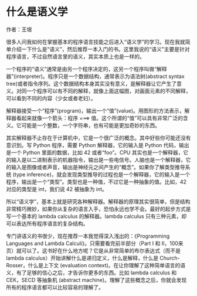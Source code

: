 # 什么是语义学

作者：王垠

很多人问我如何在掌握基本的程序语言技能之后进入“语义学”的学习。现在我就简单介绍一下什么是“语义”，然后推荐一本入门的书。这里我说的“语义”主要是针对程序语言，不过自然语言里的语义，其实本质上也是一样的。

一个程序的“语义”通常是由另一个程序决定的，这另一个程序叫做“解释器”(interpreter)。程序只是一个数据结构，通常表示为语法树(abstract syntax tree)或者指令序列。这个数据结构本身其实没有意义，是解释器让它产生了意义。对同一个程序可以有不同的解释，就像上面这幅图，对画面元素的不同解释，可以看到不同的内容（少女或者老妇）。

解释器接受一个“程序”(program)，输出一个“值”(value)。用图形的方法表示，解释器看起来就像一个箭头：程序 ===> 值。这个所谓的“值”可以具有非常广泛的含义。它可能是一个整数，一个字符串，也有可能是更加奇妙的东西。

其实解释器不止存在于计算机中，它是一个很广泛的概念。其中好些你可能还没有意识到。写 Python 程序，需要 Python 解释器，它的输入是 Python 代码，输出是一个 Python 里面的数据，比如 42 或者“foo”。CPU 其实也是一个解释器，它的输入是以二进制表示的机器指令，输出是一些电信号。人脑也是一个解释器，它的输入是图像或者声音，输出是神经元之间产生的“概念”。如果你了解类型推导系统 (type inference)，就会发现类型推导的过程也是一个解释器，它的输入是一个程序，输出是一个“类型”。类型也是一种值，不过它是一种抽象的值。比如，42 对应的类型是 int，我们说 42 被抽象为 int。

所以“语义学”，基本上就是研究各种解释器。解释器的原理其实很简单，但是结构非常精巧微妙，如果你从复杂的语言入手，恐怕永远也学不会。最好的起步方式是写一个基本的 lambda calculus 的解释器。lambda calculus 只有三种元素，却可以表达所有程序语言的复杂结构。

专门讲语义的书很少，现在推荐一本我觉得深入浅出的：《Programming Languages and Lambda Calculi》。只需要看完前半部分（Part I 和 II，100来页）就可以了。这书好在什么地方呢？它是从非常简单的布尔表达式（而不是 lambda calculus）开始讲解什么是递归定义，什么是解释，什么是 Church-Rosser，什么是上下文 (evaluation context)。在让你理解了这种简单语言的语义，有了足够的信心之后，才告诉你更多的东西。比如 lambda calculus 和 CEK，SECD 等抽象机 (abstract machine)。理解了这些概念之后，你就会发现所有的程序语言都可以比较容易的理解了。
